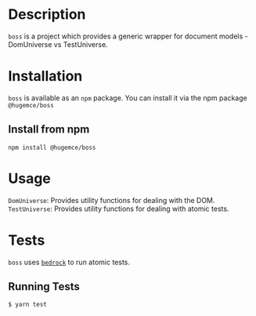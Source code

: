 # Description
`boss` is a project which provides a generic wrapper for document models - DomUniverse vs TestUniverse.
# Installation
`boss` is available as an `npm` package.  You can install it via the npm package `@hugemce/boss`
## Install from npm
`npm install @hugemce/boss`

# Usage
`DomUniverse`: Provides utility functions for dealing with the DOM.
`TestUniverse`: Provides utility functions for dealing with atomic tests.
# Tests
`boss` uses [`bedrock`](https://www.npmjs.com/package/@hugemce/bedrock) to run atomic tests.
## Running Tests
`$ yarn test`
